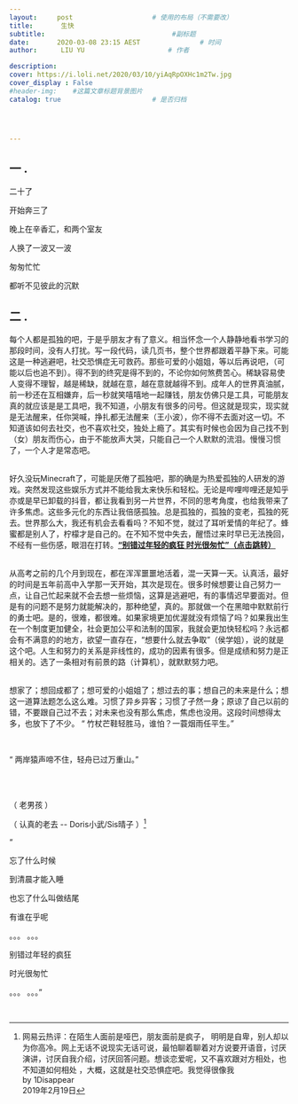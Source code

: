 ```yaml
---
layout:     post   				    # 使用的布局（不需要改）
title:       生快 
subtitle:    							 #副标题
date:       2020-03-08 23:15 AEST 				# 时间
author:      LIU YU						# 作者

description: 
cover: https://i.loli.net/2020/03/10/yiAqRpOXHc1m2Tw.jpg
cover_display : False
#header-img:  	#这篇文章标题背景图片
catalog: true 						# 是否归档




---
```




## 一 .



二十了

开始奔三了

晚上在辛香汇，和两个室友

人换了一波又一波

匆匆忙忙

都听不见彼此的沉默



## 二 .

每个人都是孤独的吧，于是乎朋友才有了意义。相当怀念一个人静静地看书学习的那段时间，没有人打扰。写一段代码，读几页书，整个世界都跟着平静下来。可能这是一种逃避吧，社交恐惧症无可救药。那些可爱的小姐姐，等以后再说吧，（可能以后也追不到）。得不到的终究是得不到的，不论你如何煞费苦心。稀缺容易使人变得不理智，越是稀缺，就越在意，越在意就越得不到。成年人的世界真油腻，前一秒还在互相嫌弃，后一秒就笑嘻嘻地一起赚钱，朋友仿佛只是工具，可能朋友真的就应该是是工具吧，我不知道，小朋友有很多的问号。但这就是现实，现实就是无法醒来，任你哭喊，挣扎都无法醒来（王小波），你不得不去面对这一切。不知道该如何去社交，也不喜欢社交，独处上瘾了。其实有时候也会因为自己找不到（女）朋友而伤心，由于不能放声大哭，只能自己一个人默默的流泪。慢慢习惯了，一个人才是常态吧。

<br>好久没玩Minecraft了，可能是厌倦了孤独吧，那的确是为热爱孤独的人研发的游戏。突然发现这些娱乐方式并不能给我太来快乐和轻松。无论是哔哩哔哩还是知乎亦或是早已卸载的抖音，都让我看到另一片世界，不同的思考角度，也给我带来了许多焦虑。这些多元化的东西让我倍感孤独。总是孤独的，孤独的变老，孤独的死去。世界那么大，我还有机会去看看吗？不知不觉，就过了耳听爱情的年纪了。蜂蜜都是别人了，柠檬才是自己的。在不知不觉中失去，醒悟过来时早已无法挽回，不经有一些伤感，眼泪在打转。[**“别错过年轻的疯狂 时光很匆忙”（点击跳转）**](https://www.bilibili.com/video/av93784707?t=5)

<br>从高考之前的几个月到现在，都在浑浑噩噩地活着，混一天算一天。认真活，最好的时间是五年前高中入学那一天开始，其次是现在。很多时候想要让自己努力一点，让自己忙起来就不会去想一些烦恼，这算是逃避吧，有的事情迟早要面对。但是有的问题不是努力就能解决的，那种绝望，真的。那就做一个在黑暗中默默前行的勇士吧。是的，很难，都很难。如果家境更加优渥就没有烦恼了吗？如果我出生在一个制度更加健全，社会更加公平和法制的国家，我就会更加快轻松吗？永远都会有不满意的的地方，欲望一直存在，“想要什么就去争取”（侯学姐），说的就是这个吧。人生和努力的关系是非线性的，成功的因素有很多。但是成绩和努力是正相关的。选了一条相对有前景的路（计算机），就默默努力吧。

<br>想家了；想回成都了；想可爱的小姐姐了；想过去的事；想自己的未来是什么；想这一道算法题怎么这么难。习惯了异乡异客；习惯了孑然一身；原谅了自己以前的错，不要跟自己过不去；对未来也没有那么焦虑，焦虑也没用。这段时间想得太多，也放下了不少。 “ 竹杖芒鞋轻胜马，谁怕？一蓑烟雨任平生。”

<br>

“ 两岸猿声啼不住，轻舟已过万重山。”

<br><br>



（ 老男孩 ）

（ 认真的老去 -- Doris小武/Sis晴子 ）[^1]

“

忘了什么时候

到清晨才能入睡

也忘了什么叫做结尾

有谁在乎呢

。。。 。。。	

别错过年轻的疯狂

时光很匆忙

。。。 。。。”



<br>

[^1]:网易云热评：在陌生人面前是哑巴，朋友面前是疯子， 明明是自卑，别人却以为你高冷。网上无话不说现实无话可说，最怕聊着聊着对方说要开语音，讨厌演讲，讨厌自我介绍，讨厌回答问题。想谈恋爱呢，又不喜欢跟对方相处，也不知道如何相处 ，大概，这就是社交恐惧症吧。我觉得很像我   <br>by 1Disappear<br>2019年2月19日

